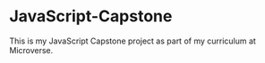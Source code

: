 # JavaScript-Capstone
This is my JavaScript Capstone project as part of my curriculum at Microverse.
